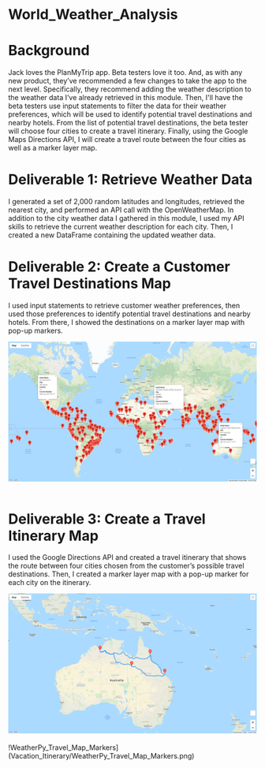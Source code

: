 # World_Weather_Analysis

# Background
Jack loves the PlanMyTrip app. Beta testers love it too. And, as with any new product, they’ve recommended a few changes to take the app to the next level. Specifically, they recommend adding the weather description to the weather data I’ve already retrieved in this module. Then, I'll have the beta testers use input statements to filter the data for their weather preferences, which will be used to identify potential travel destinations and nearby hotels. From the list of potential travel destinations, the beta tester will choose four cities to create a travel itinerary. Finally, using the Google Maps Directions API, I will create a travel route between the four cities as well as a marker layer map.

# Deliverable 1: Retrieve Weather Data

I generated a set of 2,000 random latitudes and longitudes, retrieved the nearest city, and performed an API call with the OpenWeatherMap. In addition to the city weather data I gathered in this module, I used my API skills to retrieve the current weather description for each city. Then, I created a new DataFrame containing the updated weather data.


# Deliverable 2: Create a Customer Travel Destinations Map

I used input statements to retrieve customer weather preferences, then used those preferences to identify potential travel destinations and nearby hotels. From there, I showed the destinations on a marker layer map with pop-up markers.

![WeatherPy_vacation_map](Vacation_Search/WeatherPy_vacation_map.png)<br><br>


# Deliverable 3: Create a Travel Itinerary Map

I used the Google Directions API and created a travel itinerary that shows the route between four cities chosen from the customer’s possible travel destinations. Then, I created a marker layer map with a pop-up marker for each city on the itinerary.

![WeatherPy_Travel_Map](Vacation_Itinerary/WeatherPy_Travel_Map.png)<br><br>
!WeatherPy_Travel_Map_Markers](Vacation_Itinerary/WeatherPy_Travel_Map_Markers.png)<br><br>

